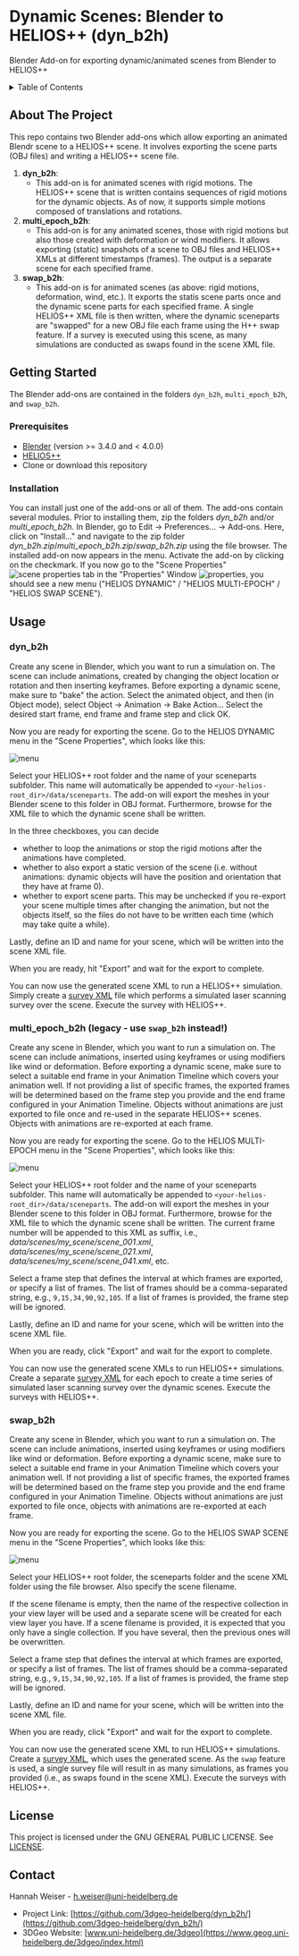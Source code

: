 # Dynamic Scenes: Blender to HELIOS++ (dyn_b2h)

Blender Add-on for exporting dynamic/animated scenes from Blender to HELIOS++

<!-- TABLE OF CONTENTS -->
<details>
  <summary>Table of Contents</summary>
  <ol>
    <li>
      <a href="#about-the-project">About The Project</a>
    </li>
    <li>
      <a href="#getting-started">Getting Started</a>
      <ul>
        <li><a href="#prerequisites">Prerequisites</a></li>
        <li><a href="#installation">Installation</a></li>
      </ul>
    </li>
    <li><a href="#usage">Usage</a></li>
    <li><a href="#license">License</a></li>
    <li><a href="#contact">Contact</a></li>
  </ol>
</details>

<!-- ABOUT THE PROJECT -->
## About The Project

This repo contains two Blender add-ons which allow exporting an animated Blendr scene to a HELIOS++ scene. It involves exporting the scene parts (OBJ files) and writing a HELIOS++ scene file.

1. **dyn_b2h**:
    - This add-on is for animated scenes with rigid motions. The HELIOS++ scene that is written contains sequences of rigid motions for the dynamic objects. As of now, it supports simple motions composed of translations and rotations.
2. **multi_epoch_b2h**:
    - This add-on is for any animated scenes, those with rigid motions but also those created with deformation or wind modifiers. It allows exporting (static) snapshots of a scene to OBJ files and HELIOS++ XMLs at different timestamps (frames). The output is a separate scene for each specified frame.
3. **swap_b2h**:
    - This add-on is for animated scenes (as above: rigid motions, deformation, wind, etc.). It exports the statis scene parts once and the dynamic scene parts for each specified frame. A single HELIOS++ XML file is then written, where the dynamic sceneparts are "swapped" for a new OBJ file each frame using the H++ swap feature. If a survey is executed using this scene, as many simulations are conducted as swaps found in the scene XML file.

<!-- GETTING STARTED -->
## Getting Started

The Blender add-ons are contained in the folders `dyn_b2h`, `multi_epoch_b2h`, and `swap_b2h`.

### Prerequisites

- [Blender](https://www.blender.org/) (version >= 3.4.0 and < 4.0.0)
- [HELIOS++](https://github.com/3dgeo-heidelberg/helios)
- Clone or download this repository

### Installation

You can install just one of the add-ons or all of them. The add-ons contain several modules. Prior to installing them, zip the folders *dyn_b2h* and/or *multi_epoch_b2h*. In Blender, go to Edit -> Preferences... -> Add-ons. Here, click on "Install..." and navigate to the zip folder *dyn_b2h.zip*/*multi_epoch_b2h.zip*/*swap_b2h.zip* using the file browser. The installed add-on now appears in the menu. Activate the add-on by clicking on the checkmark. If you now go to the "Scene Properties" ![scene properties](img/scene_properties.png)
tab in the "Properties" Window ![properties](img/properties.png), you should see a new menu ("HELIOS DYNAMIC" / "HELIOS MULTI-EPOCH" / "HELIOS SWAP SCENE").

<!-- USAGE EXAMPLES -->
## Usage

### dyn_b2h

Create any scene in Blender, which you want to run a simulation on. The scene can include animations, created by changing the object location or rotation and then inserting keyframes. Before exporting a dynamic scene, make sure to "bake" the action. Select the animated object, and then (in Object mode), select Object -> Animation -> Bake Action... Select the desired start frame, end frame and frame step and click OK. 

Now you are ready for exporting the scene. Go to the HELIOS DYNAMIC menu in the "Scene Properties", which looks like this:

![menu](img/menu_dyn.png)

Select your HELIOS++ root folder and the name of your sceneparts subfolder. This name will automatically be appended to `<your-helios-root_dir>/data/sceneparts`. The add-on will export the meshes in your Blender scene to this folder in OBJ format. Furthermore, browse for the XML file to which the dynamic scene shall be written.

In the three checkboxes, you can decide
- whether to loop the animations or stop the rigid motions after the animations have completed.
- whether to also export a static version of the scene (i.e. without animations: dynamic objects will have the position and orientation that they have at frame 0).
- whether to export scene parts. This may be unchecked if you re-export your scene multiple times after changing the animation, but not the objects itself, so the files do not have to be written each time (which may take quite a while).

Lastly, define an ID and name for your scene, which will be written into the scene XML file.

When you are ready, hit "Export" and wait for the export to complete.

You can now use the generated scene XML to run a HELIOS++ simulation. Simply create a [survey XML](https://github.com/3dgeo-heidelberg/helios/wiki/Survey) file which performs a simulated laser scanning survey over the scene. Execute the survey with HELIOS++.

### multi_epoch_b2h (legacy - use `swap_b2h` instead!)

Create any scene in Blender, which you want to run a simulation on. The scene can include animations, inserted using keyframes or using modifiers like wind or deformation. Before exporting a dynamic scene, make sure to select a suitable end frame in your Animation Timeline which covers your animation well. If not providing a list of specific frames, the exported frames will be determined based on the frame step you provide and the end frame configured in your Animation Timeline. Objects without animations are just exported to file once and re-used in the separate HELIOS++ scenes. Objects with animations are re-exported at each frame. 

Now you are ready for exporting the scene. Go to the HELIOS MULTI-EPOCH menu in the "Scene Properties", which looks like this:

![menu](img/menu_multi_epoch.png)

Select your HELIOS++ root folder and the name of your sceneparts subfolder. This name will automatically be appended to `<your-helios-root_dir>/data/sceneparts`. The add-on will export the meshes in your Blender scene to this folder in OBJ format. Furthermore, browse for the XML file to which the dynamic scene shall be written. The current frame number will be appended to this XML as suffix, i.e., *data/scenes/my_scene/scene_001.xml*, *data/scenes/my_scene/scene_021.xml*, *data/scenes/my_scene/scene_041.xml*, etc.

Select a frame step that defines the interval at which frames are exported, or specify a list of frames. The list of frames should be a comma-separated string, e.g., `9,15,34,90,92,105`. If a list of frames is provided, the frame step will be ignored. 

Lastly, define an ID and name for your scene, which will be written into the scene XML file.

When you are ready, click "Export" and wait for the export to complete.

You can now use the generated scene XMLs to run HELIOS++ simulations. Create a separate [survey XML](https://github.com/3dgeo-heidelberg/helios/wiki/Survey) for each epoch to create a time series of simulated laser scanning survey over the dynamic scenes. Execute the surveys with HELIOS++.

### swap_b2h

Create any scene in Blender, which you want to run a simulation on. The scene can include animations, inserted using keyframes or using modifiers like wind or deformation. Before exporting a dynamic scene, make sure to select a suitable end frame in your Animation Timeline which covers your animation well. If not providing a list of specific frames, the exported frames will be determined based on the frame step you provide and the end frame configured in your Animation Timeline. Objects without animations are just exported to file once, objects with animations are re-exported at each frame. 

Now you are ready for exporting the scene. Go to the HELIOS SWAP SCENE menu in the "Scene Properties", which looks like this:

![menu](img/menu_swap.png)

Select your HELIOS++ root folder, the sceneparts folder and the scene XML folder using the file browser. Also specify the scene filename.

If the scene filename is empty, then the name of the respective collection in your view layer will be used and a separate scene will be created for each view layer you have. If a scene filename is provided, it is expected that you only have a single collection. If you have several, then the previous ones will be overwritten.

Select a frame step that defines the interval at which frames are exported, or specify a list of frames. The list of frames should be a comma-separated string, e.g., `9,15,34,90,92,105`. If a list of frames is provided, the frame step will be ignored.

Lastly, define an ID and name for your scene, which will be written into the scene XML file.

When you are ready, click "Export" and wait for the export to complete.

You can now use the generated scene XML to run HELIOS++ simulations. Create a [survey XML](https://github.com/3dgeo-heidelberg/helios/wiki/Survey), which uses the generated scene. As the `swap` feature is used, a single survey file will result in as many simulations, as frames you provided (i.e., as swaps found in the scene XML). Execute the surveys with HELIOS++.


<!-- LICENSE -->
## License

This project is licensed under the GNU GENERAL PUBLIC LICENSE.
See [LICENSE]((https://github.com/3dgeo-heidelberg/dyn_b2h/blob/main/LICENSE)).


<!-- CONTACT -->
## Contact

Hannah Weiser - h.weiser@uni-heidelberg.de

- Project Link: [https://github.com/3dgeo-heidelberg/dyn_b2h/](https://github.com/3dgeo-heidelberg/dyn_b2h/)
- 3DGeo Website: [www.uni-heidelberg.de/3dgeo](https://www.geog.uni-heidelberg.de/3dgeo/index.html)
